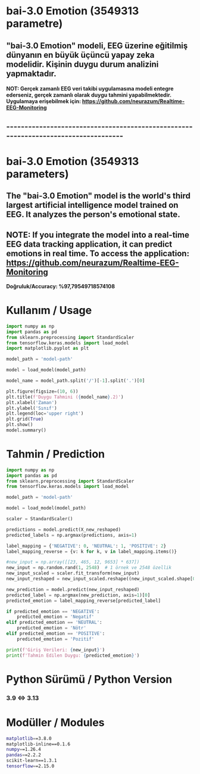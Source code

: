 # bai-3.0 Emotion (3549313 parametre)

## "bai-3.0 Emotion" modeli, EEG üzerine eğitilmiş dünyanın en büyük üçüncü yapay zeka modelidir. Kişinin duygu durum analizini yapmaktadır.

#### NOT: Gerçek zamanlı EEG veri takibi uygulamasına modeli entegre ederseniz, gerçek zamanlı olarak duygu tahmini yapabilmektedir. Uygulamaya erişebilmek için: https://github.com/neurazum/Realtime-EEG-Monitoring

## -----------------------------------------------------------------------------------

# bai-3.0 Emotion (3549313 parameters)

## The "bai-3.0 Emotion" model is the world's third largest artificial intelligence model trained on EEG. It analyzes the person's emotional state.

## NOTE: If you integrate the model into a real-time EEG data tracking application, it can predict emotions in real time. To access the application: https://github.com/neurazum/Realtime-EEG-Monitoring
**Doğruluk/Accuracy: %97,79549718574108**

# Kullanım / Usage

```python
import numpy as np
import pandas as pd
from sklearn.preprocessing import StandardScaler
from tensorflow.keras.models import load_model
import matplotlib.pyplot as plt

model_path = 'model-path'

model = load_model(model_path)

model_name = model_path.split('/')[-1].split('.')[0]

plt.figure(figsize=(10, 6))
plt.title(f'Duygu Tahmini ({model_name}.2)')
plt.xlabel('Zaman')
plt.ylabel('Sınıf')
plt.legend(loc='upper right')
plt.grid(True)
plt.show()
model.summary()
```

# Tahmin / Prediction

```python
import numpy as np
import pandas as pd
from sklearn.preprocessing import StandardScaler
from tensorflow.keras.models import load_model

model_path = 'model-path'

model = load_model(model_path)

scaler = StandardScaler()

predictions = model.predict(X_new_reshaped)
predicted_labels = np.argmax(predictions, axis=1)

label_mapping = {'NEGATIVE': 0, 'NEUTRAL': 1, 'POSITIVE': 2}
label_mapping_reverse = {v: k for k, v in label_mapping.items()}

#new_input = np.array([[23, 465, 12, 9653] * 637])
new_input = np.random.rand(1, 2548)  # 1 örnek ve 2548 özellik
new_input_scaled = scaler.fit_transform(new_input)
new_input_reshaped = new_input_scaled.reshape((new_input_scaled.shape[0], 1, new_input_scaled.shape[1]))

new_prediction = model.predict(new_input_reshaped)
predicted_label = np.argmax(new_prediction, axis=1)[0]
predicted_emotion = label_mapping_reverse[predicted_label]

if predicted_emotion == 'NEGATIVE':
    predicted_emotion = 'Negatif'
elif predicted_emotion == 'NEUTRAL':
    predicted_emotion = 'Nötr'
elif predicted_emotion == 'POSITIVE':
    predicted_emotion = 'Pozitif'

print(f'Giriş Verileri: {new_input}')
print(f'Tahmin Edilen Duygu: {predicted_emotion}')
```

# Python Sürümü / Python Version

### 3.9 &lt;=&gt; 3.13

# Modüller / Modules

```bash
matplotlib==3.8.0
matplotlib-inline==0.1.6
numpy==1.26.4
pandas==2.2.2
scikit-learn==1.3.1
tensorflow==2.15.0
```